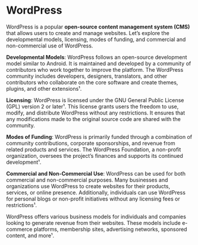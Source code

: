 # WordPress
WordPress is a popular **open-source content management system (CMS)** that allows users to create and manage websites. Let’s explore the developmental models, licensing, modes of funding, and commercial and non-commercial use of WordPress.

**Developmental Models**: WordPress follows an open-source development model similar to Android. It is maintained and developed by a community of contributors who work together to improve the platform. The WordPress community includes developers, designers, translators, and other contributors who collaborate on the core software and create themes, plugins, and other extensions¹.

**Licensing**: WordPress is licensed under the GNU General Public License (GPL) version 2 or later¹. This license grants users the freedom to use, modify, and distribute WordPress without any restrictions. It ensures that any modifications made to the original source code are shared with the community.

**Modes of Funding**: WordPress is primarily funded through a combination of community contributions, corporate sponsorships, and revenue from related products and services. The WordPress Foundation, a non-profit organization, oversees the project’s finances and supports its continued development¹.

**Commercial and Non-Commercial Use**: WordPress can be used for both commercial and non-commercial purposes. Many businesses and organizations use WordPress to create websites for their products, services, or online presence. Additionally, individuals can use WordPress for personal blogs or non-profit initiatives without any licensing fees or restrictions¹.

WordPress offers various business models for individuals and companies looking to generate revenue from their websites. These models include e-commerce platforms, membership sites, advertising networks, sponsored content, and more¹.
